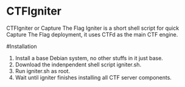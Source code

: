 # CTFIgniter
CTFIgniter or Capture The Flag Igniter is a short shell script for quick Capture The Flag deployment, it uses CTFd as the main CTF engine.

#Installation
1. Install a base Debian system, no other stuffs in it just base.
2. Download the indenpendent shell script igniter.sh.
3. Run igniter.sh as root.
4. Wait until igniter finishes installing all CTF server components.
